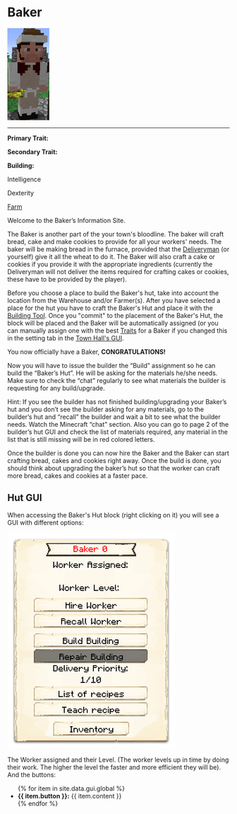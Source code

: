 # Baker

<div class="infobox box text-center">
<img src="../../assets/images/workers/baker.png" alt="Baker" />
<hr />
  <div class="row section-text text-left">
    <div class="col">
      <p><strong>Primary Trait:</strong></p>
      <p><strong>Secondary Trait:</strong></p>
      <p><strong>Building:</strong></p>
    </div>
    <div class="col">
      <p>Intelligence</p>
      <p>Dexterity</p>
      <p><a href="../buildings/farm.md">Farm</a></p>
    </div>
  </div>
</div>

Welcome to the Baker’s Information Site.

The Baker is another part of the your town's bloodline. The baker will craft bread, cake and make cookies to provide for all your workers' needs. The baker will be making bread in the furnace, provided that the [Deliveryman](../workers/deliveryman) (or yourself) give it all the wheat to do it. The Baker will also craft a cake or cookies if you provide it with the appropriate ingredients (currently the Deliveryman will not deliver the items required for crafting cakes or cookies, these have to be provided by the player). 

Before you choose a place to build the Baker's hut, take into account the location from the Warehouse and/or Farmer(s). After you have selected a place for the hut you have to craft the Baker's Hut and place it with the [Building Tool](../../source/tutorials/building_tool).  Once you "commit" to the placement of the Baker's Hut, the block will be placed and the Baker will be automatically assigned (or you can manually assign one with the best [Traits](../../source/tutorials/worker_info) for a Baker if you changed this in the setting tab in the [Town Hall's GUI](../../source/buildings/townhall).

You now officially have a Baker, **CONGRATULATIONS!**

Now you will have to issue the builder the “Build” assignment so he can build the “Baker’s Hut”. He will be asking for the materials he/she needs. Make sure to check the “chat” regularly to see what materials the builder is requesting for any build/upgrade.

Hint: If you see the builder has not finished building/upgrading your Baker’s hut and you don’t see the builder asking for any materials, go to the builder’s hut and “recall” the builder and wait a bit to see what the builder needs. Watch the Minecraft “chat” section. Also you can go to page 2 of the builder’s hut GUI and check the list of materials required, any material in the list that is still missing will be in red colored letters.

Once the builder is done you can now hire the Baker and the Baker can start crafting bread, cakes and cookies right away. Once the build is done, you should think about upgrading the baker’s hut so that the worker can craft more bread, cakes and cookies at a faster pace. 

## Hut GUI

When accessing the Baker's Hut block (right clicking on it) you will see a GUI with different options:

<div class="row">
  <div class="col-sm-12 col-md">
    <img src="../../assets/images/gui/bakergui.png" class="img-fluid mx-auto" alt="Baker GUI">
  </div>
  <div class="col-sm-12 col-md">
    <p>The Worker assigned and their Level. (The worker levels up in time by doing their work. The higher the level the faster and more efficient they will be). And the buttons:</p>
    <ul>
      {% for item in site.data.gui.global %}
        <li><strong>{{ item.button }}:</strong> {{ item.content }}</li>
      {% endfor %}
    </ul>
  </div>
</div>
